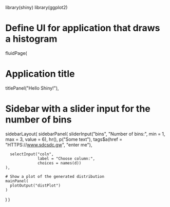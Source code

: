 library(shiny)
library(ggplot2)

# Define UI for application that draws a histogram
fluidPage(
  
  
  # Application title
  titlePanel("Hello Shiny!"),
  
  # Sidebar with a slider input for the number of bins
  sidebarLayout(
    sidebarPanel(
      sliderInput("bins",
                  "Number of bins:",
                  min = 1,
                  max = 3,
                  value = 6),
      hr(),
      p("Some text"),
      tags$a(href = "HTTPS://www.sdcsdc.gw", "enter me"),
      
      selectInput("coln",
                  label = "Choose column:",
                  choices = names(d))
    ),
    
    # Show a plot of the generated distribution
    mainPanel(
      plotOutput("distPlot")
    )
  )
)
